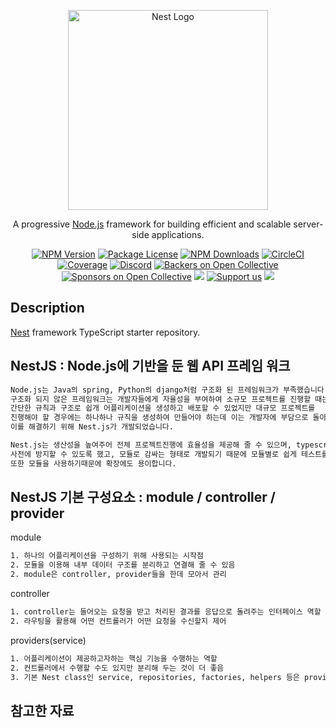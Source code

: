 <p align="center">
  <a href="http://nestjs.com/" target="blank"><img src="https://nestjs.com/img/logo_text.svg" width="320" alt="Nest Logo" /></a>
</p>

[circleci-image]: https://img.shields.io/circleci/build/github/nestjs/nest/master?token=abc123def456
[circleci-url]: https://circleci.com/gh/nestjs/nest

  <p align="center">A progressive <a href="http://nodejs.org" target="_blank">Node.js</a> framework for building efficient and scalable server-side applications.</p>
    <p align="center">
<a href="https://www.npmjs.com/~nestjscore" target="_blank"><img src="https://img.shields.io/npm/v/@nestjs/core.svg" alt="NPM Version" /></a>
<a href="https://www.npmjs.com/~nestjscore" target="_blank"><img src="https://img.shields.io/npm/l/@nestjs/core.svg" alt="Package License" /></a>
<a href="https://www.npmjs.com/~nestjscore" target="_blank"><img src="https://img.shields.io/npm/dm/@nestjs/common.svg" alt="NPM Downloads" /></a>
<a href="https://circleci.com/gh/nestjs/nest" target="_blank"><img src="https://img.shields.io/circleci/build/github/nestjs/nest/master" alt="CircleCI" /></a>
<a href="https://coveralls.io/github/nestjs/nest?branch=master" target="_blank"><img src="https://coveralls.io/repos/github/nestjs/nest/badge.svg?branch=master#9" alt="Coverage" /></a>
<a href="https://discord.gg/G7Qnnhy" target="_blank"><img src="https://img.shields.io/badge/discord-online-brightgreen.svg" alt="Discord"/></a>
<a href="https://opencollective.com/nest#backer" target="_blank"><img src="https://opencollective.com/nest/backers/badge.svg" alt="Backers on Open Collective" /></a>
<a href="https://opencollective.com/nest#sponsor" target="_blank"><img src="https://opencollective.com/nest/sponsors/badge.svg" alt="Sponsors on Open Collective" /></a>
  <a href="https://paypal.me/kamilmysliwiec" target="_blank"><img src="https://img.shields.io/badge/Donate-PayPal-ff3f59.svg"/></a>
    <a href="https://opencollective.com/nest#sponsor"  target="_blank"><img src="https://img.shields.io/badge/Support%20us-Open%20Collective-41B883.svg" alt="Support us"></a>
  <a href="https://twitter.com/nestframework" target="_blank"><img src="https://img.shields.io/twitter/follow/nestframework.svg?style=social&label=Follow"></a>
</p>
  <!--[![Backers on Open Collective](https://opencollective.com/nest/backers/badge.svg)](https://opencollective.com/nest#backer)
  [![Sponsors on Open Collective](https://opencollective.com/nest/sponsors/badge.svg)](https://opencollective.com/nest#sponsor)-->

## Description

[Nest](https://github.com/nestjs/nest) framework TypeScript starter repository.

## NestJS : Node.js에 기반을 둔 웹 API 프레임 워크
```bash
Node.js는 Java의 spring, Python의 django처럼 구조화 된 프레임워크가 부족했습니다.
구조화 되지 않은 프레임워크는 개발자들에게 자율성을 부여하여 소규모 프로젝트를 진행할 때는 
간단한 규칙과 구조로 쉽개 어플리케이션을 생성하고 배포할 수 있었지만 대규모 프로젝트를
진행해야 할 경우에는 하나하나 규칙을 생성하여 만들어야 하는데 이는 개발자에 부담으로 돌아왔고
이를 해결하기 위해 Nest.js가 개발되었습니다.

Nest.js는 생산성을 높여주어 전체 프로젝트진행에 효율성을 제공해 줄 수 있으며, typescript를 도입해 오류들을
사전에 방지할 수 있도록 했고, 모듈로 감싸는 형태로 개발되기 때문에 모듈별로 쉽게 테스트를 할 수 있습니다.
또한 모듈을 사용하기때문에 확장에도 용이합니다.
```

## NestJS 기본 구성요소 : module / controller / provider
module
```bash
1. 하나의 어플리케이션을 구성하기 위해 사용되는 시작점
2. 모듈을 이용해 내부 데이터 구조를 분리하고 연결해 줄 수 있음
2. module은 controller, provider들을 한데 모아서 관리 
```
controller
```bash
1. controller는 들어오는 요청을 받고 처리된 결과를 응답으로 돌려주는 인터페이스 역할
2. 라우팅을 활용해 어떤 컨트롤러가 어떤 요청을 수신할지 제어
```
providers(service)
```bash
1. 어플리케이션이 제공하고자하는 핵심 기능을 수행하는 역할
2. 컨트롤러에서 수행할 수도 있지만 분리해 두는 것이 더 좋음
3. 기본 Nest class인 service, repositories, factories, helpers 등은 provider로 취급됨
```

## 참고한 자료
<p>
<a href=https://www.youtube.com/watch?v=SHfR1tLpe1o&t=237s></a>
<a href=https://www.wisewiredbooks.com/nestjs/overview/05-modules.html></a>
<a href=https://jay2u8809.github.io/docs/nodejs/nestjs-how_to_start_nestjs/></a>
</p>

